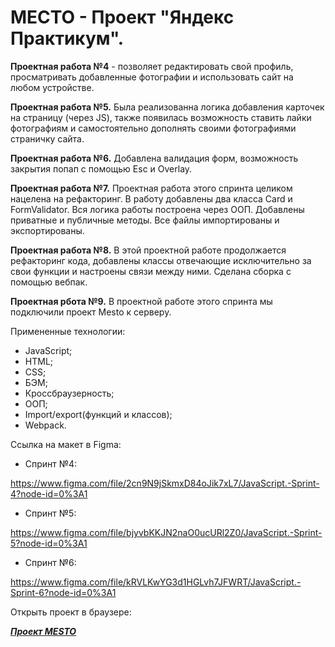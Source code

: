 # МЕСТО - Проект "Яндекс Практикум".

**Проектная работа №4** - позволяет редактировать свой профиль, просматривать добавленные фотографии и использовать сайт на любом устройстве.

**Проектная работа №5.** Была реализованна логика добавления карточек на страницу (через JS), также появилась возможность ставить лайки фотографиям и самостоятельно дополнять своими фотографиями страничку сайта.

**Проектная работа №6.** Добавлена валидация форм, возможность закрытия попап с помощью Esc и Overlay.

**Проектная работа №7.** Проектная работа этого спринта целиком нацелена на рефакторинг. В работу добавлены два класса Card и FormValidator. Вся логика работы построена через ООП. Добавлены приватные и публичные методы. Все файлы импортированы и экспортированы.

**Проектная работа №8.** В этой проектной работе продолжается рефакторинг кода, добавлены классы отвечающие исключительно за свои функции и настроены связи между ними. Сделана сборка с помощью вебпак.

**Проектная рбота №9.** В проектной работе этого спринта мы подключили проект Mesto к серверу.

Примененные технологии:

- JavaScript;
- HTML;
- CSS;
- БЭМ;
- Кроссбраузерность;
- ООП;
- Import/export(функций и классов);
- Webpack.

Ссылка на макет в Figma:

- Спринт №4:

https://www.figma.com/file/2cn9N9jSkmxD84oJik7xL7/JavaScript.-Sprint-4?node-id=0%3A1

- Спринт №5:

https://www.figma.com/file/bjyvbKKJN2naO0ucURl2Z0/JavaScript.-Sprint-5?node-id=0%3A1

- Спринт №6:

https://www.figma.com/file/kRVLKwYG3d1HGLvh7JFWRT/JavaScript.-Sprint-6?node-id=0%3A1

Открыть проект в браузере:

[**_Проект MESTO_**](https://Artem2088.github.io/mesto/)
